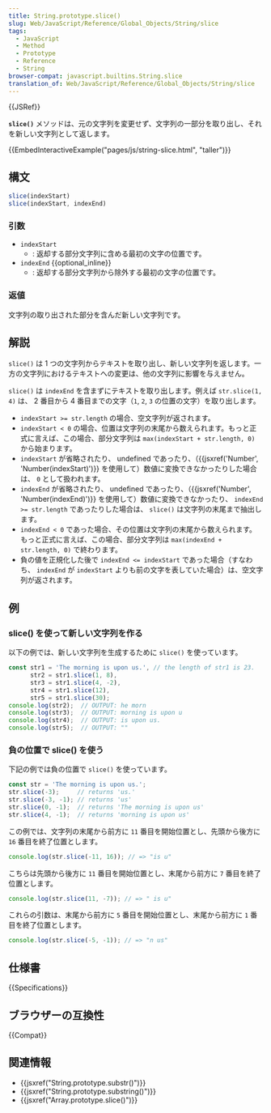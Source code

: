 ```yaml
---
title: String.prototype.slice()
slug: Web/JavaScript/Reference/Global_Objects/String/slice
tags:
  - JavaScript
  - Method
  - Prototype
  - Reference
  - String
browser-compat: javascript.builtins.String.slice
translation_of: Web/JavaScript/Reference/Global_Objects/String/slice
---
```

{{JSRef}}

**`slice()`** メソッドは、元の文字列を変更せず、文字列の一部分を取り出し、それを新しい文字列として返します。

{{EmbedInteractiveExample("pages/js/string-slice.html", "taller")}}

## 構文

```js
slice(indexStart)
slice(indexStart, indexEnd)
```

### 引数

- `indexStart`
  - : 返却する部分文字列に含める最初の文字の位置です。
- `indexEnd` {{optional_inline}}
  - : 返却する部分文字列から除外する最初の文字の位置です。

### 返値

文字列の取り出された部分を含んだ新しい文字列です。

## 解説

`slice()` は 1 つの文字列からテキストを取り出し、新しい文字列を返します。一方の文字列におけるテキストへの変更は、他の文字列に影響を与えません。

`slice()` は `indexEnd` を含まずにテキストを取り出します。例えば `str.slice(1, 4)` は、 2 番目から 4 番目までの文字（`1`, `2`, `3` の位置の文字）を取り出します。

- `indexStart >= str.length` の場合、空文字列が返されます。
- `indexStart < 0` の場合、位置は文字列の末尾から数えられます。もっと正式に言えば、この場合、部分文字列は `max(indexStart + str.length, 0)` から始まります。
- `indexStart` が省略されたり、 undefined であったり、（{{jsxref('Number', 'Number(indexStart)')}} を使用して）数値に変換できなかったりした場合は、 `0` として扱われます。
- `indexEnd` が省略されたり、 undefined であったり、（{{jsxref('Number', 'Number(indexEnd)')}} を使用して）数値に変換できなかったり、 `indexEnd >= str.length` であったりした場合は、 `slice()` は文字列の末尾まで抽出します。
- `indexEnd < 0` であった場合、その位置は文字列の末尾から数えられます。もっと正式に言えば、この場合、部分文字列は `max(indexEnd + str.length, 0)` で終わります。
- 負の値を正規化した後で `indexEnd <= indexStart` であった場合（すなわち、 `indexEnd` が `indexStart` よりも前の文字を表していた場合）は、空文字列が返されます。

## 例

### slice() を使って新しい文字列を作る

以下の例では、新しい文字列を生成するために `slice()` を使っています。

```js
const str1 = 'The morning is upon us.', // the length of str1 is 23.
      str2 = str1.slice(1, 8),
      str3 = str1.slice(4, -2),
      str4 = str1.slice(12),
      str5 = str1.slice(30);
console.log(str2);  // OUTPUT: he morn
console.log(str3);  // OUTPUT: morning is upon u
console.log(str4);  // OUTPUT: is upon us.
console.log(str5);  // OUTPUT: ""
```

### 負の位置で slice() を使う

下記の例では負の位置で `slice()` を使っています。

```js
const str = 'The morning is upon us.';
str.slice(-3);     // returns 'us.'
str.slice(-3, -1); // returns 'us'
str.slice(0, -1);  // returns 'The morning is upon us'
str.slice(4, -1);  // returns 'morning is upon us'
```

この例では、文字列の末尾から前方に `11` 番目を開始位置とし、先頭から後方に `16` 番目を終了位置とします。

```js
console.log(str.slice(-11, 16)); // => "is u"
```

こちらは先頭から後方に `11` 番目を開始位置とし、末尾から前方に `7` 番目を終了位置とします。

```js
console.log(str.slice(11, -7)); // => " is u"
```

これらの引数は、末尾から前方に `5` 番目を開始位置とし、末尾から前方に `1` 番目を終了位置とします。

```js
console.log(str.slice(-5, -1)); // => "n us"
```

## 仕様書

{{Specifications}}

## ブラウザーの互換性

{{Compat}}

## 関連情報

- {{jsxref("String.prototype.substr()")}}
- {{jsxref("String.prototype.substring()")}}
- {{jsxref("Array.prototype.slice()")}}
